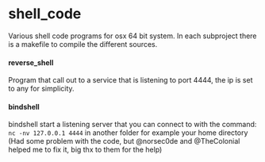 shell_code
=============
Various shell code programs for osx 64 bit system. In each subproject there is a makefile to compile the different sources.

#### reverse_shell
  Program that call out to a service that is listening to port 4444, the ip is set to any for simplicity. 

#### bindshell
  bindshell start a listening server that you can connect to with the command: `nc -nv 127.0.0.1 4444` in another folder for example your home directory
  (Had some problem with the code, but @norsec0de and @TheColonial helped me to fix it, big thx to them for the help)
